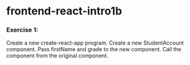 # frontend-react-intro1b

### Exercise 1:
Create a new create-react-app program. Create a new StudentAccount component. Pass firstName and grade to the new component. Call the component from the original component.
